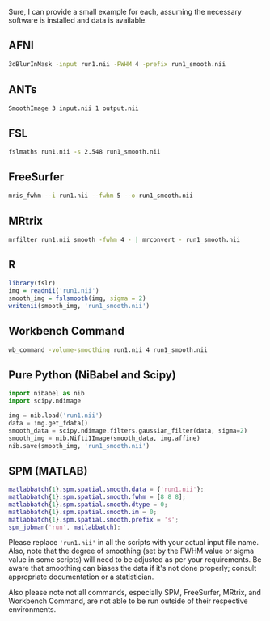 Sure, I can provide a small example for each, assuming the necessary software is installed and data is available.

## AFNI
```bash
3dBlurInMask -input run1.nii -FWHM 4 -prefix run1_smooth.nii
```

## ANTs
```bash
SmoothImage 3 input.nii 1 output.nii
```

## FSL
```bash
fslmaths run1.nii -s 2.548 run1_smooth.nii
```

## FreeSurfer
```bash
mris_fwhm --i run1.nii --fwhm 5 --o run1_smooth.nii
```

## MRtrix
```bash
mrfilter run1.nii smooth -fwhm 4 - | mrconvert - run1_smooth.nii
```

## R
```r
library(fslr)
img = readnii('run1.nii')
smooth_img = fslsmooth(img, sigma = 2)
writenii(smooth_img, 'run1_smooth.nii')
```

## Workbench Command
```bash
wb_command -volume-smoothing run1.nii 4 run1_smooth.nii
```

## Pure Python (NiBabel and Scipy)
```python
import nibabel as nib
import scipy.ndimage

img = nib.load('run1.nii')
data = img.get_fdata()
smooth_data = scipy.ndimage.filters.gaussian_filter(data, sigma=2)
smooth_img = nib.Nifti1Image(smooth_data, img.affine)
nib.save(smooth_img, 'run1_smooth.nii')
```

## SPM (MATLAB)
```matlab
matlabbatch{1}.spm.spatial.smooth.data = {'run1.nii'};
matlabbatch{1}.spm.spatial.smooth.fwhm = [8 8 8];
matlabbatch{1}.spm.spatial.smooth.dtype = 0;
matlabbatch{1}.spm.spatial.smooth.im = 0;
matlabbatch{1}.spm.spatial.smooth.prefix = 's';
spm_jobman('run', matlabbatch);
```
Please replace `'run1.nii'` in all the scripts with your actual input file name. Also, note that the degree of smoothing (set by the FWHM value or sigma value in some scripts) will need to be adjusted as per your requirements. Be aware that smoothing can biases the data if it's not done properly; consult appropriate documentation or a statistician.

Also please note not all commands, especially SPM, FreeSurfer, MRtrix, and Workbench Command, are not able to be run outside of their respective environments.
